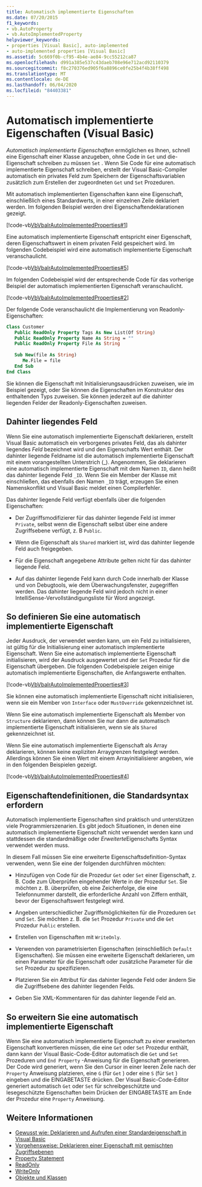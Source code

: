 ```yaml
---
title: Automatisch implementierte Eigenschaften
ms.date: 07/20/2015
f1_keywords:
- vb.AutoProperty
- vb.AutoImplementedProperty
helpviewer_keywords:
- properties [Visual Basic], auto-implemented
- auto-implemented properties [Visual Basic]
ms.assetid: 5c669f0b-cf95-4b4e-ae84-9cc55212ca87
ms.openlocfilehash: d991a385e537c43daeb708e96e712acd92110379
ms.sourcegitcommit: f8c270376ed905f6a8896ce0fe25b4f4b38ff498
ms.translationtype: MT
ms.contentlocale: de-DE
ms.lasthandoff: 06/04/2020
ms.locfileid: "84403381"
---
```

# <a name="auto-implemented-properties-visual-basic"></a>Automatisch implementierte Eigenschaften (Visual Basic)
*Automatisch implementierte Eigenschaften* ermöglichen es Ihnen, schnell eine Eigenschaft einer Klasse anzugeben, ohne Code in `Get` und die-Eigenschaft schreiben zu müssen `Set` . Wenn Sie Code für eine automatisch implementierte Eigenschaft schreiben, erstellt der Visual Basic-Compiler automatisch ein privates Feld zum Speichern der Eigenschaftsvariablen zusätzlich zum Erstellen der zugeordneten `Get` und `Set` Prozeduren.  
  
 Mit automatisch implementierten Eigenschaften kann eine Eigenschaft, einschließlich eines Standardwerts, in einer einzelnen Zeile deklariert werden. Im folgenden Beispiel werden drei Eigenschaftendeklarationen gezeigt.  
  
 [!code-vb[VbVbalrAutoImplementedProperties#1](~/samples/snippets/visualbasic/VS_Snippets_VBCSharp/vbvbalrautoimplementedproperties/vb/module1.vb#1)]  
  
 Eine automatisch implementierte Eigenschaft entspricht einer Eigenschaft, deren Eigenschaftswert in einem privaten Feld gespeichert wird. Im folgenden Codebeispiel wird eine automatisch implementierte Eigenschaft veranschaulicht.  
  
 [!code-vb[VbVbalrAutoImplementedProperties#5](~/samples/snippets/visualbasic/VS_Snippets_VBCSharp/vbvbalrautoimplementedproperties/vb/module1.vb#5)]  
  
 Im folgenden Codebeispiel wird der entsprechende Code für das vorherige Beispiel der automatisch implementierten Eigenschaft veranschaulicht.  
  
 [!code-vb[VbVbalrAutoImplementedProperties#2](~/samples/snippets/visualbasic/VS_Snippets_VBCSharp/vbvbalrautoimplementedproperties/vb/module1.vb#2)]  
  
 Der folgende Code veranschaulicht die Implementierung von Readonly-Eigenschaften:  
  
```vb  
Class Customer  
   Public ReadOnly Property Tags As New List(Of String)  
   Public ReadOnly Property Name As String = ""  
   Public ReadOnly Property File As String  
  
   Sub New(file As String)  
      Me.File = file  
   End Sub  
End Class  
```  
  
 Sie können die Eigenschaft mit Initialisierungsausdrücken zuweisen, wie im Beispiel gezeigt, oder Sie können die Eigenschaften im Konstruktor des enthaltenden Typs zuweisen.  Sie können jederzeit auf die dahinter liegenden Felder der Readonly-Eigenschaften zuweisen.  
  
## <a name="backing-field"></a>Dahinter liegendes Feld  
 Wenn Sie eine automatisch implementierte Eigenschaft deklarieren, erstellt Visual Basic automatisch ein verborgenes privates Feld, das als dahinter liegendes *Feld* bezeichnet wird und den Eigenschafts Wert enthält. Der dahinter liegende Feldname ist die automatisch implementierte Eigenschaft mit einem vorangestellten Unterstrich (_). Angenommen, Sie deklarieren eine automatisch implementierte Eigenschaft mit dem Namen `ID`, dann heißt das dahinter liegende Feld `_ID`. Wenn Sie ein Member der Klasse mit einschließen, das ebenfalls den Namen `_ID` trägt, erzeugen Sie einen Namenskonflikt und Visual Basic meldet einen Compilerfehler.  
  
 Das dahinter liegende Feld verfügt ebenfalls über die folgenden Eigenschaften:  
  
- Der Zugriffsmodifizierer für das dahinter liegende Feld ist immer `Private`, selbst wenn die Eigenschaft selbst über eine andere Zugriffsebene verfügt, z. B `Public`.  
  
- Wenn die Eigenschaft als `Shared` markiert ist, wird das dahinter liegende Feld auch freigegeben.  
  
- Für die Eigenschaft angegebene Attribute gelten nicht für das dahinter liegende Feld.  
  
- Auf das dahinter liegende Feld kann durch Code innerhalb der Klasse und von Debugtools, wie dem Überwachungsfenster, zugegriffen werden. Das dahinter liegende Feld wird jedoch nicht in einer IntelliSense-Vervollständigungsliste für Word angezeigt.  
  
## <a name="initializing-an-auto-implemented-property"></a>So definieren Sie eine automatisch implementierte Eigenschaft  
 Jeder Ausdruck, der verwendet werden kann, um ein Feld zu initialisieren, ist gültig für die Initialisierung einer automatisch implementierte Eigenschaft. Wenn Sie eine automatisch implementierte Eigenschaft initialisieren, wird der Ausdruck ausgewertet und der `Set` Prozedur für die Eigenschaft übergeben. Die folgenden Codebeispiele zeigen einige automatisch implementierte Eigenschaften, die Anfangswerte enthalten.  
  
 [!code-vb[VbVbalrAutoImplementedProperties#3](~/samples/snippets/visualbasic/VS_Snippets_VBCSharp/vbvbalrautoimplementedproperties/vb/module1.vb#3)]  
  
 Sie können eine automatisch implementierte Eigenschaft nicht initialisieren, wenn sie ein Member von `Interface` oder `MustOverride` gekennzeichnet ist.  
  
 Wenn Sie eine automatisch implementierte Eigenschaft als Member von `Structure` deklarieren, dann können Sie nur dann die automatisch implementierte Eigenschaft initialisieren, wenn sie als `Shared` gekennzeichnet ist.  
  
 Wenn Sie eine automatisch implementierte Eigenschaft als Array deklarieren, können keine expliziten Arraygrenzen festgelegt werden. Allerdings können Sie einen Wert mit einem Arrayinitialisierer angeben, wie in den folgenden Beispielen gezeigt.  
  
 [!code-vb[VbVbalrAutoImplementedProperties#4](~/samples/snippets/visualbasic/VS_Snippets_VBCSharp/vbvbalrautoimplementedproperties/vb/module1.vb#4)]  
  
## <a name="property-definitions-that-require-standard-syntax"></a>Eigenschaftendefinitionen, die Standardsyntax erfordern  
 Automatisch implementierte Eigenschaften sind praktisch und unterstützen viele Programmierszenarien. Es gibt jedoch Situationen, in denen eine automatisch implementierte Eigenschaft nicht verwendet werden kann und stattdessen die standardmäßige oder *Erweiterte*Eigenschafts Syntax verwendet werden muss.  
  
 In diesem Fall müssen Sie eine erweiterte Eigenschaftsdefinition-Syntax verwenden, wenn Sie eine der folgenden durchführen möchten:  
  
- Hinzufügen von Code für die Prozedur `Get` oder `Set` einer Eigenschaft, z. B. Code zum Überprüfen eingehender Werte in der Prozedur `Set`. Sie möchten z. B. überprüfen, ob eine Zeichenfolge, die eine Telefonnummer darstellt, die erforderliche Anzahl von Ziffern enthält, bevor der Eigenschaftswert festgelegt wird.  
  
- Angeben unterschiedlicher Zugriffsmöglichkeiten für die Prozeduren `Get` und `Set`. Sie möchten z. B. die `Set` Prozedur `Private` und die `Get` Prozedur `Public` erstellen.  
  
- Erstellen von Eigenschaften mit `WriteOnly`.  
  
- Verwenden von parametrisierten Eigenschaften (einschließlich `Default` Eigenschaften). Sie müssen eine erweiterte Eigenschaft deklarieren, um einen Parameter für die Eigenschaft oder zusätzliche Parameter für die `Set` Prozedur zu spezifizieren.  
  
- Platzieren Sie ein Attribut für das dahinter liegende Feld oder ändern Sie die Zugriffsebene des dahinter liegenden Felds.  
  
- Geben Sie XML-Kommentaren für das dahinter liegende Feld an.  
  
## <a name="expanding-an-auto-implemented-property"></a>So erweitern Sie eine automatisch implementierte Eigenschaft  
 Wenn Sie eine automatisch implementierte Eigenschaft zu einer erweiterten Eigenschaft konvertieren müssen, die eine `Get` oder `Set` Prozedur enthält, dann kann der Visual Basic-Code-Editor automatisch die `Get` und `Set` Prozeduren und `End Property` -Anweisung für die Eigenschaft generieren. Der Code wird generiert, wenn Sie den Cursor in einer leeren Zeile nach der `Property` Anweisung platzieren, eine `G` (für `Get` ) oder eine `S` (für `Set` ) eingeben und die EINGABETASTE drücken. Der Visual Basic-Code-Editor generiert automatisch `Get` oder `Set` für schreibgeschützte und lesegeschützte Eigenschaften beim Drücken der EINGABETASTE am Ende der Prozedur eine `Property` Anweisung.  
  
## <a name="see-also"></a>Weitere Informationen

- [Gewusst wie: Deklarieren und Aufrufen einer Standardeigenschaft in Visual Basic](./how-to-declare-and-call-a-default-property.md)
- [Vorgehensweise: Deklarieren einer Eigenschaft mit gemischten Zugriffsebenen](./how-to-declare-a-property-with-mixed-access-levels.md)
- [Property Statement](../../../language-reference/statements/property-statement.md)
- [ReadOnly](../../../language-reference/modifiers/readonly.md)
- [WriteOnly](../../../language-reference/modifiers/writeonly.md)
- [Objekte und Klassen](../objects-and-classes/index.md)
